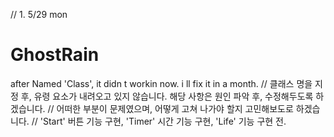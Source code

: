 // 1. 5/29 mon
# GhostRain
after Named 'Class', it didn t workin now.  i ll fix it in a month.
// 클래스 명을 지정 후, 유령 요소가 내려오고 있지 않습니다. 해당 사항은 원인 파악 후, 수정해두도록 하겠습니다.
// 어떠한 부분이 문제였으며, 어떻게 고쳐 나가야 할지 고민해보도로 하겠습니다.
// 'Start' 버튼 기능 구현, 'Timer' 시간 기능 구현, 'Life' 기능 구현 전.
